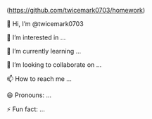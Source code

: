 (https://github.com/twicemark0703/homework)

👋 Hi, I’m @twicemark0703

👀 I’m interested in ...

🌱 I’m currently learning ...

💞️ I’m looking to collaborate on ...

📫 How to reach me ...

😄 Pronouns: ...

⚡ Fun fact: ...
